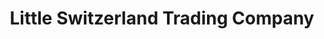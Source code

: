 ---
title: "Little Switzerland Trading Company"
url: /spruce-pines/little-switzerland-trading-company/
shop: gift
---